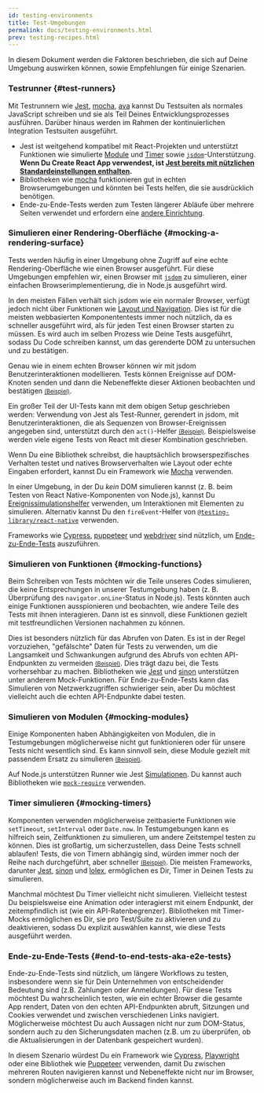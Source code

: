 ```yaml
---
id: testing-environments
title: Test-Umgebungen
permalink: docs/testing-environments.html
prev: testing-recipes.html
---
```


<!-- Dieses Dokument ist für Leute gedacht, die mit JavaScript vertraut sind und Tests damit geschrieben haben. Es dient als Referenz für die Unterschiede in den Testumgebungen für React-Komponenten und wie sich diese Unterschiede auf die von ihnen geschriebenen Tests auswirken. Dieses Dokument geht auch von einer Neigung zu webbasierten React-Dom-Komponenten aus, enthält jedoch Hinweise für andere Renderer. -->

In diesem Dokument werden die Faktoren beschrieben, die sich auf Deine Umgebung auswirken können, sowie Empfehlungen für einige Szenarien.

### Testrunner {#test-runners}

Mit Testrunnern wie [Jest](https://jestjs.io/), [mocha](https://mochajs.org/), [ava](https://github.com/avajs/ava) kannst Du Testsuiten als normales JavaScript schreiben und sie als Teil Deines Entwicklungsprozesses ausführen. Darüber hinaus werden im Rahmen der kontinuierlichen Integration Testsuiten ausgeführt.

- Jest ist weitgehend kompatibel mit React-Projekten und unterstützt Funktionen wie simulierte [Module](#mocking-modules) und [Timer](#mocking-timers) sowie [`jsdom`](#mocking-a-rendering-surface)-Unterstützung. **Wenn Du Create React App verwendest, ist [Jest bereits mit nützlichen Standardeinstellungen enthalten](https://facebook.github.io/create-react-app/docs/running-tests).**
- Bibliotheken wie [mocha](https://mochajs.org/#running-mocha-in-the-browser) funktionieren gut in echten Browserumgebungen und könnten bei Tests helfen, die sie ausdrücklich benötigen.
- Ende-zu-Ende-Tests werden zum Testen längerer Abläufe über mehrere Seiten verwendet und erfordern eine [andere Einrichtung](#end-to-end-tests-aka-e2e-tests).

### Simulieren einer Rendering-Oberfläche {#mocking-a-rendering-surface}

Tests werden häufig in einer Umgebung ohne Zugriff auf eine echte Rendering-Oberfläche wie einen Browser ausgeführt. Für diese Umgebungen empfehlen wir, einen Browser mit [`jsdom`](https://github.com/jsdom/jsdom) zu simulieren, einer einfachen Browserimplementierung, die in Node.js ausgeführt wird.

In den meisten Fällen verhält sich jsdom wie ein normaler Browser, verfügt jedoch nicht über Funktionen wie [Layout und Navigation](https://github.com/jsdom/jsdom#unimplemented-parts-of-the-web-platform). Dies ist für die meisten webbasierten Komponententests immer noch nützlich, da es schneller ausgeführt wird, als für jeden Test einen Browser starten zu müssen. Es wird auch im selben Prozess wie Deine Tests ausgeführt, sodass Du Code schreiben kannst, um das gerenderte DOM zu untersuchen und zu bestätigen.

Genau wie in einem echten Browser können wir mit jsdom Benutzerinteraktionen modellieren. Tests können Ereignisse auf DOM-Knoten senden und dann die Nebeneffekte dieser Aktionen beobachten und bestätigen [<small>(Beispiel)</small>](/docs/testing-recipes.html#events).

Ein großer Teil der UI-Tests kann mit dem obigen Setup geschrieben werden: Verwendung von Jest als Test-Runner, gerendert in jsdom, mit Benutzerinteraktionen, die als Sequenzen von Browser-Ereignissen angegeben sind, unterstützt durch den `act()`-Helfer [<small>(Beispiel)</small>](/docs/testing-recipes.html). Beispielsweise werden viele eigene Tests von React mit dieser Kombination geschrieben.

Wenn Du eine Bibliothek schreibst, die hauptsächlich browserspezifisches Verhalten testet und natives Browserverhalten wie Layout oder echte Eingaben erfordert, kannst Du ein Framework wie [Mocha](https://mochajs.org/) verwenden.

In einer Umgebung, in der Du _kein_ DOM simulieren kannst (z. B. beim Testen von React Native-Komponenten von Node.js), kannst Du [Ereignissimulationshelfer](/docs/test-utils.html#simulate) verwenden, um Interaktionen mit Elementen zu simulieren. Alternativ kannst Du den `fireEvent`-Helfer von [`@testing-library/react-native`](https://testing-library.com/docs/react-native-testing-library/intro) verwenden.

Frameworks wie [Cypress](https://www.cypress.io/), [puppeteer](https://github.com/GoogleChrome/puppeteer) und [webdriver](https://www.seleniumhq.org/projects/webdriver/) sind nützlich, um  [Ende-zu-Ende-Tests](#end-to-end-tests-aka-e2e-tests) auszuführen.

### Simulieren von Funktionen {#mocking-functions}

Beim Schreiben von Tests möchten wir die Teile unseres Codes simulieren, die keine Entsprechungen in unserer Testumgebung haben (z. B. Überprüfung des `navigator.onLine`-Status in Node.js). Tests könnten auch einige Funktionen ausspionieren und beobachten, wie andere Teile des Tests mit ihnen interagieren. Dann ist es sinnvoll, diese Funktionen gezielt mit testfreundlichen Versionen nachahmen zu können.

Dies ist besonders nützlich für das Abrufen von Daten. Es ist in der Regel vorzuziehen, "gefälschte" Daten für Tests zu verwenden, um die Langsamkeit und Schwankungen aufgrund des Abrufs von echten API-Endpunkten zu vermeiden [<small>(Beispiel)</small>](/docs/testing-recipes.html#data-fetching). Dies trägt dazu bei, die Tests vorhersehbar zu machen. Bibliotheken wie [Jest](https://jestjs.io/) und [sinon](https://sinonjs.org/) unterstützen unter anderem Mock-Funktionen. Für Ende-zu-Ende-Tests kann das Simulieren von Netzwerkzugriffen schwieriger sein, aber Du möchtest vielleicht auch die echten API-Endpunkte dabei testen.

### Simulieren von Modulen {#mocking-modules}

Einige Komponenten haben Abhängigkeiten von Modulen, die in Testumgebungen möglicherweise nicht gut funktionieren oder für unsere Tests nicht wesentlich sind. Es kann sinnvoll sein, diese Module gezielt mit passendem Ersatz zu simulieren  [<small>(Beispiel)</small>](/docs/testing-recipes.html#mocking-modules).

Auf Node.js unterstützen Runner wie Jest [Simulationen](https://jestjs.io/docs/en/manual-mocks). Du kannst auch Bibliotheken wie [`mock-require`](https://www.npmjs.com/package/mock-require) verwenden.

### Timer simulieren {#mocking-timers}

Komponenten verwenden möglicherweise zeitbasierte Funktionen wie `setTimeout`, `setInterval` oder `Date.now`. In Testumgebungen kann es hilfreich sein, Zeitfunktionen zu simulieren, um andere Zeitstempel testen zu können. Dies ist großartig, um sicherzustellen, dass Deine Tests schnell ablaufen! Tests, die von Timern abhängig sind, würden immer noch der Reihe nach durchgeführt, aber schneller [<small>(Beispiel)</small>](/docs/testing-recipes.html#timers). Die meisten Frameworks, darunter [Jest](https://jestjs.io/docs/en/timer-mocks), [sinon](https://sinonjs.org/releases/latest/fake-timers) und [lolex](https://github.com/sinonjs/lolex), ermöglichen es Dir, Timer in Deinen Tests zu simulieren.

Manchmal möchtest Du Timer vielleicht nicht simulieren. Vielleicht testest Du beispielsweise eine Animation oder interagierst mit einem Endpunkt, der zeitempfindlich ist (wie ein API-Ratenbegrenzer). Bibliotheken mit Timer-Mocks ermöglichen es Dir, sie pro Test/Suite zu aktivieren und zu deaktivieren, sodass Du explizit auswählen kannst, wie diese Tests ausgeführt werden.

### Ende-zu-Ende-Tests {#end-to-end-tests-aka-e2e-tests}

Ende-zu-Ende-Tests sind nützlich, um längere Workflows zu testen, insbesondere wenn sie für Dein Unternehmen von entscheidender Bedeutung sind (z.B. Zahlungen oder Anmeldungen). Für diese Tests möchtest Du wahrscheinlich testen, wie ein echter Browser die gesamte App rendert, Daten von den echten API-Endpunkten abruft, Sitzungen und Cookies verwendet und zwischen verschiedenen Links navigiert. Möglicherweise möchtest Du auch Aussagen nicht nur zum DOM-Status, sondern auch zu den Sicherungsdaten machen (z.B. um zu überprüfen, ob die Aktualisierungen in der Datenbank gespeichert wurden).

In diesem Szenario würdest Du ein Framework wie [Cypress](https://www.cypress.io/), [Playwright](https://playwright.dev) oder eine Bibliothek wie [Puppeteer](https://pptr.dev/) verwenden, damit Du zwischen mehreren Routen navigieren kannst und Nebeneffekte nicht nur im Browser, sondern möglicherweise auch im Backend finden kannst.